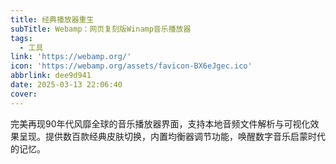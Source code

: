 ```yaml
---
title: 经典播放器重生
subTitle: Webamp：网页复刻版Winamp音乐播放器
tags:
  - 工具
link: 'https://webamp.org/'
icon: 'https://webamp.org/assets/favicon-BX6eJgec.ico'
abbrlink: dee9d941
date: 2025-03-13 22:06:40
cover:
---
```


完美再现90年代风靡全球的音乐播放器界面，支持本地音频文件解析与可视化效果呈现。提供数百款经典皮肤切换，内置均衡器调节功能，唤醒数字音乐启蒙时代的记忆。
